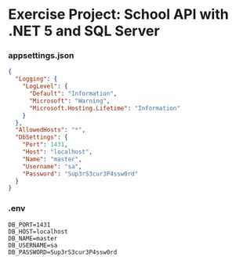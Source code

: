 # Exercise Project: School API with .NET 5 and SQL Server

### appsettings.json

```json
{
  "Logging": {
    "LogLevel": {
      "Default": "Information",
      "Microsoft": "Warning",
      "Microsoft.Hosting.Lifetime": "Information"
    }
  },
  "AllowedHosts": "*",
  "DbSettings": {
    "Port": 1431,
    "Host": "localhost",
    "Name": "master",
    "Username": "sa",
    "Password": "Sup3rS3cur3P4ssw0rd"
  }
}
```

### .env

```text
DB_PORT=1431
DB_HOST=localhost
DB_NAME=master
DB_USERNAME=sa
DB_PASSWORD=Sup3rS3cur3P4ssw0rd
```
